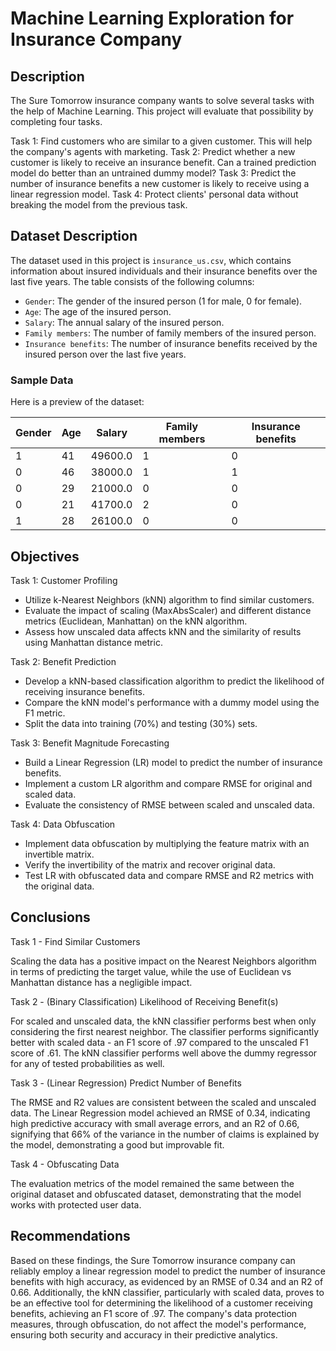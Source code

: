 # Machine Learning Exploration for Insurance Company

## Description

The Sure Tomorrow insurance company wants to solve several tasks with the help of Machine Learning. This project will evaluate that possibility by completing four tasks.

Task 1: Find customers who are similar to a given customer. This will help the company's agents with marketing.
Task 2: Predict whether a new customer is likely to receive an insurance benefit. Can a trained prediction model do better than an untrained dummy model?
Task 3: Predict the number of insurance benefits a new customer is likely to receive using a linear regression model.
Task 4: Protect clients' personal data without breaking the model from the previous task.

## Dataset Description

The dataset used in this project is `insurance_us.csv`, which contains information about insured individuals and their insurance benefits over the last five years. The table consists of the following columns:

- `Gender`: The gender of the insured person (1 for male, 0 for female).
- `Age`: The age of the insured person.
- `Salary`: The annual salary of the insured person.
- `Family members`: The number of family members of the insured person.
- `Insurance benefits`: The number of insurance benefits received by the insured person over the last five years.

### Sample Data

Here is a preview of the dataset:

| Gender | Age | Salary  | Family members | Insurance benefits |
|--------|-----|---------|----------------|--------------------|
| 1      | 41  | 49600.0 | 1              | 0                  |
| 0      | 46  | 38000.0 | 1              | 1                  |
| 0      | 29  | 21000.0 | 0              | 0                  |
| 0      | 21  | 41700.0 | 2              | 0                  |
| 1      | 28  | 26100.0 | 0              | 0                  |

## Objectives

Task 1: Customer Profiling

- Utilize k-Nearest Neighbors (kNN) algorithm to find similar customers.
- Evaluate the impact of scaling (MaxAbsScaler) and different distance metrics (Euclidean, Manhattan) on the kNN algorithm.
- Assess how unscaled data affects kNN and the similarity of results using Manhattan distance metric.

Task 2: Benefit Prediction

- Develop a kNN-based classification algorithm to predict the likelihood of receiving insurance benefits.
- Compare the kNN model's performance with a dummy model using the F1 metric.
- Split the data into training (70%) and testing (30%) sets.

Task 3: Benefit Magnitude Forecasting

- Build a Linear Regression (LR) model to predict the number of insurance benefits.
- Implement a custom LR algorithm and compare RMSE for original and scaled data.
- Evaluate the consistency of RMSE between scaled and unscaled data.

Task 4: Data Obfuscation

- Implement data obfuscation by multiplying the feature matrix with an invertible matrix.
- Verify the invertibility of the matrix and recover original data.
- Test LR with obfuscated data and compare RMSE and R2 metrics with the original data.

## Conclusions

Task 1 - Find Similar Customers

Scaling the data has a positive impact on the Nearest Neighbors algorithm in terms of predicting the target value, while the use of Euclidean vs Manhattan distance has a negligible impact.

Task 2 - (Binary Classification) Likelihood of Receiving Benefit(s)

For scaled and unscaled data, the kNN classifier performs best when only considering the first nearest neighbor. The classifier performs significantly better with scaled data - an F1 score of .97 compared to the unscaled F1 score of .61. The kNN classifier performs well above the dummy regressor for any of tested probabilities as well.

Task 3 - (Linear Regression) Predict Number of Benefits

The RMSE and R2 values are consistent between the scaled and unscaled data. The Linear Regression model achieved an RMSE of 0.34, indicating high predictive accuracy with small average errors, and an R2 of 0.66, signifying that 66% of the variance in the number of claims is explained by the model, demonstrating a good but improvable fit.

Task 4 - Obfuscating Data

The evaluation metrics of the model remained the same between the original dataset and obfuscated dataset, demonstrating that the model works with protected user data.

## Recommendations

Based on these findings, the Sure Tomorrow insurance company can reliably employ a linear regression model to predict the number of insurance benefits with high accuracy, as evidenced by an RMSE of 0.34 and an R2 of 0.66. Additionally, the kNN classifier, particularly with scaled data, proves to be an effective tool for determining the likelihood of a customer receiving benefits, achieving an F1 score of .97. The company's data protection measures, through obfuscation, do not affect the model's performance, ensuring both security and accuracy in their predictive analytics.
